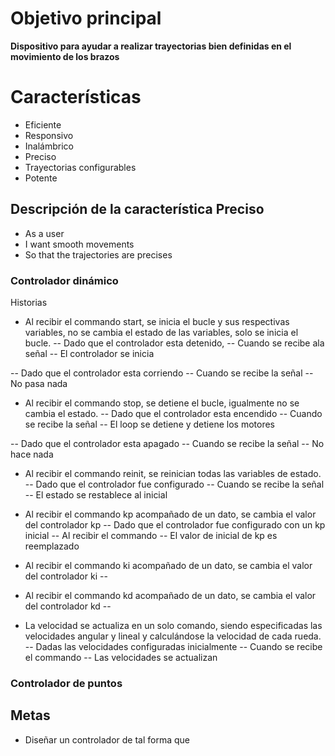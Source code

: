 # Objetivo principal

**Dispositivo para ayudar a realizar trayectorias bien definidas en el 
movimiento de los brazos**

# Características

- Eficiente
- Responsivo
- Inalámbrico
- Preciso
- Trayectorias configurables
- Potente

## Descripción de la característica Preciso

- As a user
- I want smooth movements
- So that the trajectories are precises

### Controlador dinámico

Historias

- Al recibir el commando start, se inicia el bucle y sus respectivas variables,
no se cambia el estado de las variables, solo se inicia el bucle.
-- Dado que el controlador esta detenido,
-- Cuando se recibe ala señal
-- El controlador se inicia

-- Dado que el controlador esta corriendo
-- Cuando se recibe la señal
-- No pasa nada

- Al recibir el commando stop, se detiene el bucle, igualmente no se cambia el
estado.
-- Dado que el controlador esta encendido
-- Cuando se recibe la señal
-- El loop se detiene y detiene los motores

-- Dado que el controlador esta apagado
-- Cuando se recibe la señal
-- No hace nada

- Al recibir el commando reinit, se reinician todas las variables de estado.
-- Dado que el controlador fue configurado
-- Cuando se recibe la señal
-- El estado se restablece al inicial

- Al recibir el commando kp acompañado de un dato, se cambia el valor del 
controlador kp
-- Dado que el controlador fue configurado con un kp inicial
-- Al recibir el commando
-- El valor de inicial de kp es reemplazado

- Al recibir el commando ki acompañado de un dato, se cambia el valor del 
controlador ki
--
- Al recibir el commando kd acompañado de un dato, se cambia el valor del 
controlador kd
--
- La velocidad se actualiza en un solo comando, siendo especificadas las
velocidades angular y lineal y calculándose la velocidad de cada rueda.
-- Dadas las velocidades configuradas inicialmente
-- Cuando se recibe el commando
-- Las velocidades se actualizan

### Controlador de puntos
## Metas
- Diseñar un controlador de tal forma que 
